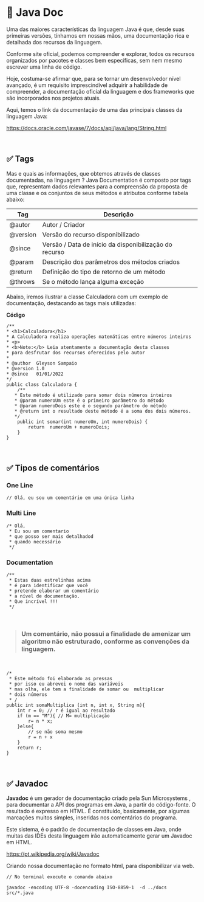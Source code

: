 # 📌 **Java Doc**

Uma das maiores características da linguagem Java é que, desde suas primeiras versões, tínhamos em nossas mãos, uma documentação rica e detalhada dos recursos da linguagem.

Conforme site oficial, podemos compreender e explorar, todos os recursos organizados por pacotes e classes bem específicas, sem nem mesmo escrever uma linha de código.

Hoje, costuma-se afirmar que, para se tornar um desenvolvedor nível avançado, é um requisito imprescindível adquirir a habilidade de compreender, a documentação oficial da linguagem e dos frameworks que são incorporados nos projetos atuais.

Aqui, temos o link da documentação de uma das principais classes da linguagem Java:

https://docs.oracle.com/javase/7/docs/api/java/lang/String.html

&nbsp;

## ✅ **Tags**

Mas e quais as informações, que obtemos através de classes documentadas, na linguagem ? Java Documentation é composto por tags que, representam dados relevantes para a compreensão da proposta de uma classe e os conjuntos de seus métodos e atributos conforme tabela abaixo:

| Tag | Descrição |
|--- |--- |
| @autor | Autor / Criador |
| @version | Versão do recurso disponibilizado |
| @since | Versão / Data de início da disponibilização do recurso |
| @param| Descrição dos parâmetros dos métodos criados |
| @return | Definição do tipo de retorno de um método |
| @throws | Se o método lança alguma exceção |

Abaixo, iremos ilustrar a classe Calculadora com um exemplo de documentação, destacando as tags mais utilizadas:

**Código**
```
/**
* <h1>Calculadora</h1>
* A Calculadora realiza operações matemáticas entre números inteiros
* <p>
* <b>Note:</b> Leia atentamente a documentação desta classes
* para desfrutar dos recursos oferecidos pelo autor
*
* @author  Gleyson Sampaio
* @version 1.0
* @since   01/01/2022
*/
public class Calculadora {
    /**
   * Este método é utilizado para somar dois números inteiros
   * @param numeroUm este é o primeiro parâmetro do método
   * @param numeroDois este é o segundo parâmetro do método
   * @return int o resultado deste método é a soma dos dois números.
   */
    public int somar(int numeroUm, int numeroDois) {
        return  numeroUm + numeroDois;
    }
}

```

&nbsp;

## ✅ **Tipos de comentários**
### **One Line**
```
// Olá, eu sou um comentário em uma única linha
```
### **Multi Line**
```
/* Olá,
 * Eu sou um comentario
 * que posso ser mais detalhadod
 * quando necessário
 */
```
### **Documentation**
```
/** 
 * Estas duas estrelinhas acima
 * é para identificar que você
 * pretende elaborar um comentário
 * a nível de documentação.
 * Que incrível !!!
 */
```

&nbsp;

> ### Um comentário, não possui a finalidade de amenizar um algoritmo não estruturado, conforme as convenções da linguagem.

&nbsp;

```
/*
 * Este método foi elaborado as pressas
 * por isso eu abrevei o nome das variáveis
 * mas olha, ele tem a finalidade de somar ou  multiplicar
 * dois números
 * /
public int somaMultiplica (int n, int x, String m){
    int r = 0; // r é igual ao resultado
    if (m == "M"){ // M= multiplicação
        r= n * x;
    }else{
        // se não soma mesmo
        r = n + x
    }
    return r;
}
```

&nbsp;

## ✅ **Javadoc**

**Javadoc** é um gerador de documentação criado pela Sun Microsystems , para documentar a API dos programas em Java, a partir do código-fonte. O resultado é expresso em HTML. É constituído, basicamente, por algumas marcações muitos simples, inseridas nos comentários do programa.

Este sistema, é o padrão de documentação de classes em Java, onde muitas das IDEs desta linguagem irão automaticamente gerar um Javadoc em HTML.

https://pt.wikipedia.org/wiki/Javadoc

Criando nossa documentação no formato html, para disponibilizar via web.

```
// No terminal execute o comando abaixo

javadoc -encoding UTF-8 -docencoding ISO-8859-1  -d ../docs  src/*.java
```
